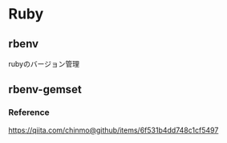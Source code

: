 # Ruby

## rbenv

rubyのバージョン管理

## rbenv-gemset

### Reference
<https://qiita.com/chinmo@github/items/6f531b4dd748c1cf5497>
